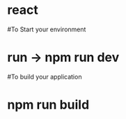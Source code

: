# react

#To Start your environment

# run -> npm run dev

#To build your application

# npm run build
